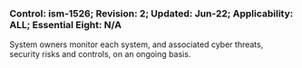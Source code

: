 ### Control: ism-1526; Revision: 2; Updated: Jun-22; Applicability: ALL; Essential Eight: N/A
<p>System owners monitor each system, and associated cyber threats, security risks and controls, on an ongoing basis.</p>